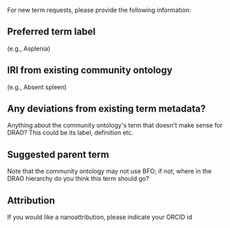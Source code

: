 For new term requests, please provide the following information:

## Preferred term label

(e.g., Asplenia)

## IRI from existing community ontology

(e.g., Absent spleen)

## Any deviations from existing term metadata?

Anything about the community ontology's term that doesn't make sense for DRAO? This could be its label, definition etc.

## Suggested parent term

Note that the community ontology may not use BFO; if not, where in the DRAO hierarchy do you think this term should go?

## Attribution

If you would like a nanoattribution, please indicate your ORCID id